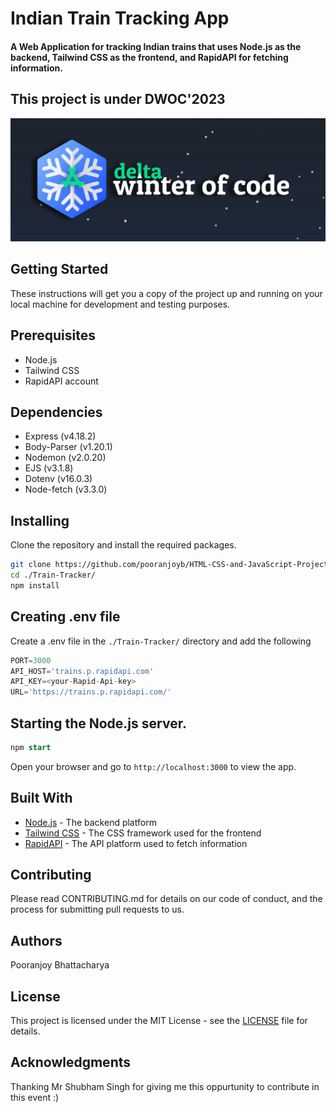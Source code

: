 # Indian Train Tracking App
#### A Web Application for tracking Indian trains that uses Node.js as the backend, Tailwind CSS as the frontend, and RapidAPI for fetching information.

## This project is under DWOC'2023
![DWOC'2023 Banner](https://github.com/pooranjoyb/HTML-CSS-and-JavaScript-Projects/blob/main/Train-Tracker/static/assets/dwoc.png)

## Getting Started
These instructions will get you a copy of the project up and running on your local machine for development and testing purposes.

## Prerequisites
- Node.js
- Tailwind CSS
- RapidAPI account

## Dependencies

- Express (v4.18.2)
- Body-Parser (v1.20.1)
- Nodemon (v2.0.20)
- EJS (v3.1.8)
- Dotenv (v16.0.3)
- Node-fetch (v3.3.0)

## Installing
Clone the repository and install the required packages.

```bash
git clone https://github.com/pooranjoyb/HTML-CSS-and-JavaScript-Projects.git
cd ./Train-Tracker/
npm install
```

## Creating .env file
Create a .env file in the `./Train-Tracker/` directory and add the following 
```py
PORT=3000
API_HOST='trains.p.rapidapi.com'
API_KEY=<your-Rapid-Api-key>
URL='https://trains.p.rapidapi.com/'
```
## Starting the Node.js server.

```sql
npm start
```
Open your browser and go to `http://localhost:3000` to view the app.

## Built With

- [Node.js](https://nodejs.org/en/) - The backend platform
- [Tailwind CSS](https://tailwindcss.com/) - The CSS framework used for the frontend
- [RapidAPI](https://rapidapi.com/hub) - The API platform used to fetch information

## Contributing
Please read CONTRIBUTING.md for details on our code of conduct, and the process for submitting pull requests to us.

## Authors
Pooranjoy Bhattacharya

## License
This project is licensed under the MIT License - see the [LICENSE](LICENSE) file for details.

## Acknowledgments
Thanking Mr Shubham Singh for giving me this oppurtunity to contribute in this event :)
